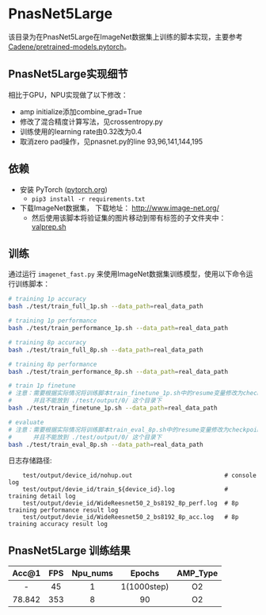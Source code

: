 # PnasNet5Large

该目录为在PnasNet5Large在ImageNet数据集上训练的脚本实现，主要参考 [Cadene/pretrained-models.pytorch](https://github.com/Cadene/pretrained-models.pytorch#pnasnet)。

## PnasNet5Large实现细节

相比于GPU，NPU实现做了以下修改：
* amp initialize添加combine_grad=True
* 修改了混合精度计算写法，见crossentropy.py 
* 训练使用的learning rate由0.32改为0.4
* 取消zero pad操作，见pnasnet.py的line 93,96,141,144,195

## 依赖

- 安装 PyTorch ([pytorch.org](http://pytorch.org))
  * `pip3 install -r requirements.txt`
- 下载ImageNet数据集， 下载地址： http://www.image-net.org/
  * 然后使用该脚本将验证集的图片移动到带有标签的子文件夹中： [valprep.sh](https://raw.githubusercontent.com/soumith/imagenetloader.torch/master/valprep.sh)

## 训练

通过运行 `imagenet_fast.py` 来使用ImageNet数据集训练模型，使用以下命令运行训练脚本：

```bash
# training 1p accuracy
bash ./test/train_full_1p.sh --data_path=real_data_path

# training 1p performance
bash ./test/train_performance_1p.sh --data_path=real_data_path

# training 8p accuracy
bash ./test/train_full_8p.sh --data_path=real_data_path

# training 8p performance
bash ./test/train_performance_8p.sh --data_path=real_data_path

# train 1p finetune
# 注意：需要根据实际情况将训练脚本train_finetune_1p.sh中的resume变量修改为checkpoint文件的具体路径
#      并且不能放到 ./test/output/0/ 这个目录下
bash ./test/train_finetune_1p.sh --data_path=real_data_path

# evaluate
# 注意：需要根据实际情况将训练脚本train_eval_8p.sh中的resume变量修改为checkpoint文件的具体路径
#      并且不能放到 ./test/output/0/ 这个目录下
bash ./test/train_eval_8p.sh --data_path=real_data_path
```

日志存储路径:
```
    test/output/device_id/nohup.out                          # console log
    test/output/devie_id/train_${device_id}.log              # training detail log
    test/output/devie_id/WideReesnet50_2_bs8192_8p_perf.log  # 8p training performance result log
    test/output/devie_id/WideReesnet50_2_bs8192_8p_acc.log   # 8p training accuracy result log
```


## PnasNet5Large 训练结果

| Acc@1    | FPS       | Npu_nums | Epochs     | AMP_Type |
| :------: | :------:  | :------: | :------:   | :------: |
| -        | 45       | 1        | 1(1000step) | O2       |
| 78.842   | 353      | 8        | 90          | O2       |